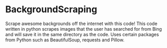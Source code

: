 # BackgroundScraping
Scrape awesome backgrounds off the internet with this code! This code written in python scrapes images that the user has searched for from Bing and will save it in the same directory as the code. Uses certain packages from Python such as BeautifulSoup, requests and Pillow.
